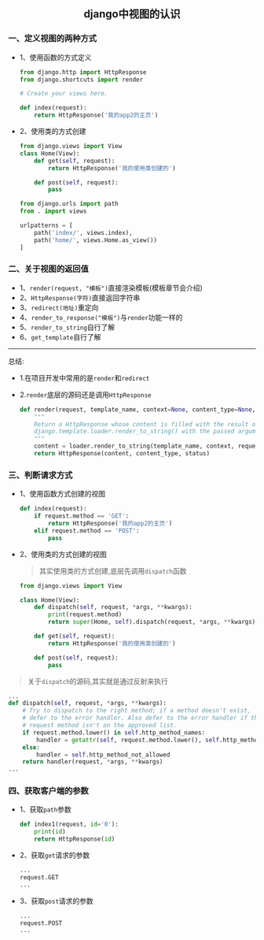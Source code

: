 ## <center>django中视图的认识</center>

### 一、定义视图的两种方式

* 1、使用函数的方式定义

  ```py
  from django.http import HttpResponse
  from django.shortcuts import render

  # Create your views here.

  def index(request):
      return HttpResponse('我的app2的主页')
  ```

* 2、使用类的方式创建

  ```py
  from django.views import View
  class Home(View):
      def get(self, request):
          return HttpResponse('我的使用类创建的')

      def post(self, request):
          pass
  ```

  ```py
  from django.urls import path
  from . import views

  urlpatterns = [
      path('index/', views.index),
      path('home/', views.Home.as_view())
  ]
  ```

### 二、关于视图的返回值

* 1、`render(request, "模板")`直接渲染模板(模板章节会介绍)
* 2、`HttpResponse(字符)`直接返回字符串
* 3、`redirect(地址)`重定向
* 4、`render_to_response("模板")`与`render`功能一样的
* 5、`render_to_string`自行了解
* 6、`get_template`自行了解

---
总结:
* 1.在项目开发中常用的是`render`和`redirect`
* 2.`render`底层的源码还是调用`HttpResponse`

  ```py
  def render(request, template_name, context=None, content_type=None, status=None, using=None):
      """
      Return a HttpResponse whose content is filled with the result of calling
      django.template.loader.render_to_string() with the passed arguments.
      """
      content = loader.render_to_string(template_name, context, request, using=using)
      return HttpResponse(content, content_type, status)
  ```


### 三、判断请求方式

* 1、使用函数方式创建的视图

  ```py
  def index(request):
      if request.method == 'GET':
          return HttpResponse('我的app2的主页')
      elif request.method == 'POST':
          pass
  ```

* 2、使用类的方式创建的视图

  > 其实使用类的方式创建,底层先调用`dispatch`函数

  ```py
  from django.views import View

  class Home(View):
      def dispatch(self, request, *args, **kwargs):
          print(request.method)
          return super(Home, self).dispatch(request, *args, **kwargs)

      def get(self, request):
          return HttpResponse('我的使用类创建的')

      def post(self, request):
          pass
  ```
> 关于`dispatch`的源码,其实就是通过反射来执行

  ```py
  ...
  def dispatch(self, request, *args, **kwargs):
      # Try to dispatch to the right method; if a method doesn't exist,
      # defer to the error handler. Also defer to the error handler if the
      # request method isn't on the approved list.
      if request.method.lower() in self.http_method_names:
          handler = getattr(self, request.method.lower(), self.http_method_not_allowed)
      else:
          handler = self.http_method_not_allowed
      return handler(request, *args, **kwargs)
  ...
  ```

### 四、获取客户端的参数
* 1、获取`path`参数

  ```py
  def index1(request, id='0'):
      print(id)
      return HttpResponse(id)
  ```
* 2、获取`get`请求的参数

  ```py
  ...
  request.GET
  ...
  ```

* 3、获取`post`请求的参数

  ```py
  ...
  request.POST
  ...
  ```


